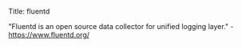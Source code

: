 Title: fluentd

"Fluentd is an open source data collector for unified logging layer." - <https://www.fluentd.org/>
